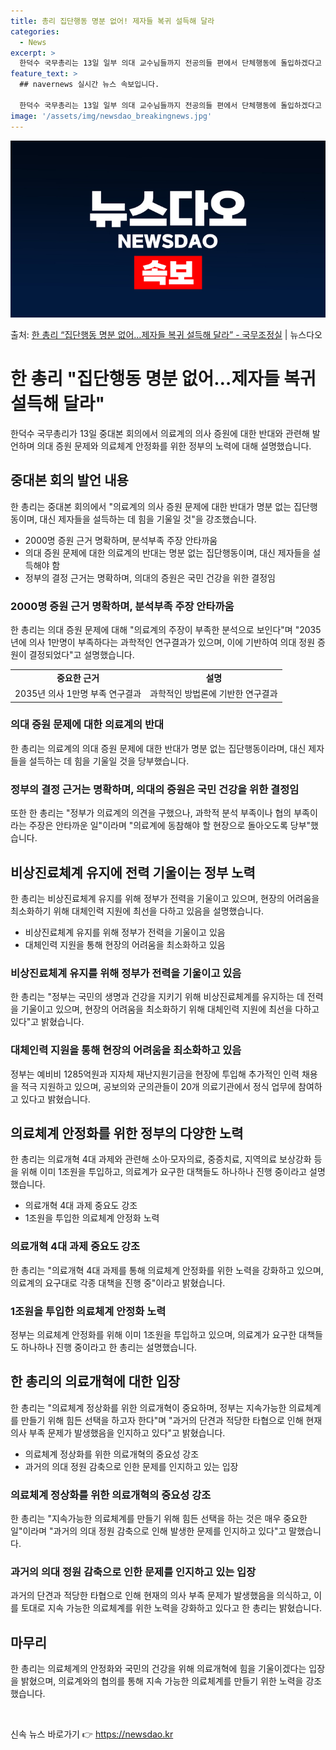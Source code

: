 ```yaml
---
title: 총리 집단행동 명분 없어! 제자들 복귀 설득해 달라
categories:
  - News
excerpt: >
  한덕수 국무총리는 13일 일부 의대 교수님들까지 전공의들 편에서 단체행동에 돌입하겠다고 밝히고 있다며 명분 …
feature_text: >
  ## navernews 실시간 뉴스 속보입니다.

  한덕수 국무총리는 13일 일부 의대 교수님들까지 전공의들 편에서 단체행동에 돌입하겠다고 밝히고 있다며 명분 …
image: '/assets/img/newsdao_breakingnews.jpg'
---
```


![뉴스다오 속보](/assets/img/newsdao_breakingnews.jpg)

<p>출처: <a href="https://newsdao.kr/3332" rel="dofollow">한 총리 “집단행동 명분 없어…제자들 복귀 설득해 달라” - 국무조정실</a> | 뉴스다오</p>

<h1>한 총리 "집단행동 명분 없어…제자들 복귀 설득해 달라"</h1>

<p data-ke-size="size16">한덕수 국무총리가 13일 중대본 회의에서 의료계의 의사 증원에 대한 반대와 관련해 발언하며 의대 증원 문제와 의료체계 안정화를 위한 정부의 노력에 대해 설명했습니다.</p>

<h2 data-ke-size="size26">중대본 회의 발언 내용</h2>

<p data-ke-size="size16">한 총리는 중대본 회의에서 "의료계의 의사 증원 문제에 대한 반대가 명분 없는 집단행동이며, 대신 제자들을 설득하는 데 힘을 기울일 것"을 강조했습니다.</p>

<ul>
    <li>2000명 증원 근거 명확하며, 분석부족 주장 안타까움</li>
    <li>의대 증원 문제에 대한 의료계의 반대는 명분 없는 집단행동이며, 대신 제자들을 설득해야 함</li>
    <li>정부의 결정 근거는 명확하며, 의대의 증원은 국민 건강을 위한 결정임</li>
</ul>

<h3>2000명 증원 근거 명확하며, 분석부족 주장 안타까움</h3>

<p data-ke-size="size16">한 총리는 의대 증원 문제에 대해 "의료계의 주장이 부족한 분석으로 보인다"며 "2035년에 의사 1만명이 부족하다는 과학적인 연구결과가 있으며, 이에 기반하여 의대 정원 증원이 결정되었다"고 설명했습니다.</p>

<table>
    <tr>
        <td style="text-align: center; height: 17px;"><b>중요한 근거</b></td>
        <td style="text-align: center; height: 17px;"><b>설명</b></td>
    </tr>
    <tr>
        <td style="text-align: center; height: 17px;">2035년 의사 1만명 부족 연구결과</td>
        <td style="text-align: center; height: 17px;">과학적인 방법론에 기반한 연구결과</td>
    </tr>
</table>

<h3>의대 증원 문제에 대한 의료계의 반대</h3>

<p data-ke-size="size16">한 총리는 의료계의 의대 증원 문제에 대한 반대가 명분 없는 집단행동이라며, 대신 제자들을 설득하는 데 힘을 기울일 것을 당부했습니다.</p>

<h3>정부의 결정 근거는 명확하며, 의대의 증원은 국민 건강을 위한 결정임</h3>

<p data-ke-size="size16">또한 한 총리는 "정부가 의료계의 의견을 구했으나, 과학적 분석 부족이나 협의 부족이라는 주장은 안타까운 일"이라며 "의료계에 동참해야 할 현장으로 돌아오도록 당부"했습니다.</p>

<h2 data-ke-size="size26">비상진료체계 유지에 전력 기울이는 정부 노력</h2>

<p data-ke-size="size16">한 총리는 비상진료체계 유지를 위해 정부가 전력을 기울이고 있으며, 현장의 어려움을 최소화하기 위해 대체인력 지원에 최선을 다하고 있음을 설명했습니다.</p>

<ul>
    <li>비상진료체계 유지를 위해 정부가 전력을 기울이고 있음</li>
    <li>대체인력 지원을 통해 현장의 어려움을 최소화하고 있음</li>
</ul>

<h3>비상진료체계 유지를 위해 정부가 전력을 기울이고 있음</h3>

<p data-ke-size="size16">한 총리는 "정부는 국민의 생명과 건강을 지키기 위해 비상진료체계를 유지하는 데 전력을 기울이고 있으며, 현장의 어려움을 최소화하기 위해 대체인력 지원에 최선을 다하고 있다"고 밝혔습니다.</p>

<h3>대체인력 지원을 통해 현장의 어려움을 최소화하고 있음</h3>

<p data-ke-size="size16">정부는 예비비 1285억원과 지자체 재난지원기금을 현장에 투입해 추가적인 인력 채용을 적극 지원하고 있으며, 공보의와 군의관들이 20개 의료기관에서 정식 업무에 참여하고 있다고 밝혔습니다.</p>

<h2 data-ke-size="size26">의료체계 안정화를 위한 정부의 다양한 노력</h2>

<p data-ke-size="size16">한 총리는 의료개혁 4대 과제와 관련해 소아·모자의료, 중증치료, 지역의료 보상강화 등을 위해 이미 1조원을 투입하고, 의료계가 요구한 대책들도 하나하나 진행 중이라고 설명했습니다.</p>

<ul>
    <li>의료개혁 4대 과제 중요도 강조</li>
    <li>1조원을 투입한 의료체계 안정화 노력</li>
</ul>

<h3>의료개혁 4대 과제 중요도 강조</h3>

<p data-ke-size="size16">한 총리는 "의료개혁 4대 과제를 통해 의료체계 안정화를 위한 노력을 강화하고 있으며, 의료계의 요구대로 각종 대책을 진행 중"이라고 밝혔습니다.</p>

<h3>1조원을 투입한 의료체계 안정화 노력</h3>

<p data-ke-size="size16">정부는 의료체계 안정화를 위해 이미 1조원을 투입하고 있으며, 의료계가 요구한 대책들도 하나하나 진행 중이라고 한 총리는 설명했습니다.</p>

<h2 data-ke-size="size26">한 총리의 의료개혁에 대한 입장</h2>

<p data-ke-size="size16">한 총리는 "의료체계 정상화를 위한 의료개혁이 중요하며, 정부는 지속가능한 의료체계를 만들기 위해 힘든 선택을 하고자 한다"며 "과거의 단견과 적당한 타협으로 인해 현재 의사 부족 문제가 발생했음을 인지하고 있다"고 밝혔습니다.</p>

<ul>
    <li>의료체계 정상화를 위한 의료개혁의 중요성 강조</li>
    <li>과거의 의대 정원 감축으로 인한 문제를 인지하고 있는 입장</li>
</ul>

<h3>의료체계 정상화를 위한 의료개혁의 중요성 강조</h3>

<p data-ke-size="size16">한 총리는 "지속가능한 의료체계를 만들기 위해 힘든 선택을 하는 것은 매우 중요한 일"이라며 "과거의 의대 정원 감축으로 인해 발생한 문제를 인지하고 있다"고 말했습니다.</p>

<h3>과거의 의대 정원 감축으로 인한 문제를 인지하고 있는 입장</h3>

<p data-ke-size="size16">과거의 단견과 적당한 타협으로 인해 현재의 의사 부족 문제가 발생했음을 의식하고, 이를 토대로 지속 가능한 의료체계를 위한 노력을 강화하고 있다고 한 총리는 밝혔습니다.</p>

<h2 data-ke-size="size26">마무리</h2>

<p data-ke-size="size16">한 총리는 의료체계의 안정화와 국민의 건강을 위해 의료개혁에 힘을 기울이겠다는 입장을 밝혔으며, 의료계와의 협의를 통해 지속 가능한 의료체계를 만들기 위한 노력을 강조했습니다.</p>

<p data-ke-size="size16">&nbsp;</p> 

신속 뉴스 바로가기 👉 <a href="https://newsdao.kr" rel="dofollow">https://newsdao.kr</a>


